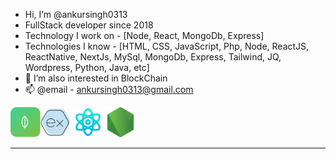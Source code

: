 - Hi, I’m @ankursingh0313
- FullStack developer since 2018
- Technology I work on - [Node, React, MongoDb, Express]
- Technologies I know - [HTML, CSS, JavaScript, Php, Node, ReactJS, ReactNative, NextJs, MySql, MongoDb, Express, Tailwind, JQ, Wordpress, Python, Java, etc]
- 👀 I’m also interested in BlockChain
- 📫 @email - ankursingh0313@gmail.com

<img src="./images/Mongodb.png" width="48"><img src="./images/Express-js.png" width="48">
<img src="./images/science.png" width="48">
<img src="./images/node-js.png" width="48">

---

<!---
ankursingh0313/ankursingh0313 is a ✨ special ✨ repository because its `README.md` (this file) appears on your GitHub profile.
You can click the Preview link to take a look at your changes.
--->
